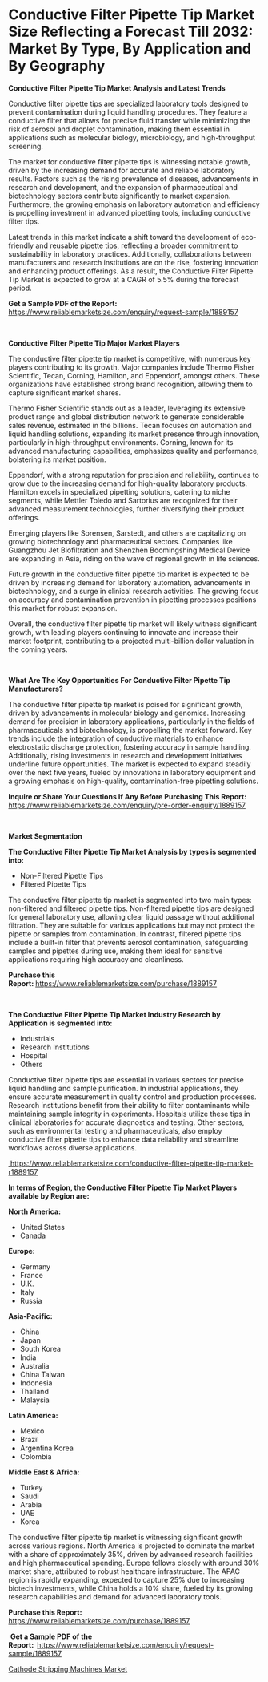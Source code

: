 <p><h1>Conductive Filter Pipette Tip Market Size Reflecting a Forecast Till 2032: Market By Type, By Application and By Geography</h1></p><p><strong>Conductive Filter Pipette Tip Market Analysis and Latest Trends</strong></p>
<p><p>Conductive filter pipette tips are specialized laboratory tools designed to prevent contamination during liquid handling procedures. They feature a conductive filter that allows for precise fluid transfer while minimizing the risk of aerosol and droplet contamination, making them essential in applications such as molecular biology, microbiology, and high-throughput screening. </p><p>The market for conductive filter pipette tips is witnessing notable growth, driven by the increasing demand for accurate and reliable laboratory results. Factors such as the rising prevalence of diseases, advancements in research and development, and the expansion of pharmaceutical and biotechnology sectors contribute significantly to market expansion. Furthermore, the growing emphasis on laboratory automation and efficiency is propelling investment in advanced pipetting tools, including conductive filter tips.</p><p>Latest trends in this market indicate a shift toward the development of eco-friendly and reusable pipette tips, reflecting a broader commitment to sustainability in laboratory practices. Additionally, collaborations between manufacturers and research institutions are on the rise, fostering innovation and enhancing product offerings. As a result, the Conductive Filter Pipette Tip Market is expected to grow at a CAGR of 5.5% during the forecast period.</p></p>
<p><strong>Get a Sample PDF of the Report:&nbsp;</strong> <a href="https://www.reliablemarketsize.com/enquiry/request-sample/1889157?utm_campaign=1897&utm_medium=2&utm_source=Github&utm_content=ia&utm_term=14012025&utm_id=conductive-filter-pipette-tip">https://www.reliablemarketsize.com/enquiry/request-sample/1889157</a></p>
<p>&nbsp;</p>
<p><strong>Conductive Filter Pipette Tip Major Market Players</strong></p>
<p><p>The conductive filter pipette tip market is competitive, with numerous key players contributing to its growth. Major companies include Thermo Fisher Scientific, Tecan, Corning, Hamilton, and Eppendorf, amongst others. These organizations have established strong brand recognition, allowing them to capture significant market shares.</p><p>Thermo Fisher Scientific stands out as a leader, leveraging its extensive product range and global distribution network to generate considerable sales revenue, estimated in the billions. Tecan focuses on automation and liquid handling solutions, expanding its market presence through innovation, particularly in high-throughput environments. Corning, known for its advanced manufacturing capabilities, emphasizes quality and performance, bolstering its market position.</p><p>Eppendorf, with a strong reputation for precision and reliability, continues to grow due to the increasing demand for high-quality laboratory products. Hamilton excels in specialized pipetting solutions, catering to niche segments, while Mettler Toledo and Sartorius are recognized for their advanced measurement technologies, further diversifying their product offerings.</p><p>Emerging players like Sorensen, Sarstedt, and others are capitalizing on growing biotechnology and pharmaceutical sectors. Companies like Guangzhou Jet Biofiltration and Shenzhen Boomingshing Medical Device are expanding in Asia, riding on the wave of regional growth in life sciences.</p><p>Future growth in the conductive filter pipette tip market is expected to be driven by increasing demand for laboratory automation, advancements in biotechnology, and a surge in clinical research activities. The growing focus on accuracy and contamination prevention in pipetting processes positions this market for robust expansion. </p><p>Overall, the conductive filter pipette tip market will likely witness significant growth, with leading players continuing to innovate and increase their market footprint, contributing to a projected multi-billion dollar valuation in the coming years.</p></p>
<p>&nbsp;</p>
<p><strong>What Are The Key Opportunities For Conductive Filter Pipette Tip Manufacturers?</strong></p>
<p><p>The conductive filter pipette tip market is poised for significant growth, driven by advancements in molecular biology and genomics. Increasing demand for precision in laboratory applications, particularly in the fields of pharmaceuticals and biotechnology, is propelling the market forward. Key trends include the integration of conductive materials to enhance electrostatic discharge protection, fostering accuracy in sample handling. Additionally, rising investments in research and development initiatives underline future opportunities. The market is expected to expand steadily over the next five years, fueled by innovations in laboratory equipment and a growing emphasis on high-quality, contamination-free pipetting solutions.</p></p>
<p><strong>Inquire or Share Your Questions If Any Before Purchasing This Report:</strong> <a href="https://www.reliablemarketsize.com/enquiry/pre-order-enquiry/1889157?utm_campaign=1897&utm_medium=2&utm_source=Github&utm_content=ia&utm_term=14012025&utm_id=conductive-filter-pipette-tip">https://www.reliablemarketsize.com/enquiry/pre-order-enquiry/1889157</a></p>
<p>&nbsp;</p>
<p><strong>Market Segmentation</strong></p>
<p><strong>The Conductive Filter Pipette Tip Market Analysis by types is segmented into:</strong></p>
<p><ul><li>Non-Filtered Pipette Tips</li><li>Filtered Pipette Tips</li></ul></p>
<p><p>The conductive filter pipette tip market is segmented into two main types: non-filtered and filtered pipette tips. Non-filtered pipette tips are designed for general laboratory use, allowing clear liquid passage without additional filtration. They are suitable for various applications but may not protect the pipette or samples from contamination. In contrast, filtered pipette tips include a built-in filter that prevents aerosol contamination, safeguarding samples and pipettes during use, making them ideal for sensitive applications requiring high accuracy and cleanliness.</p></p>
<p><strong>Purchase this Report:&nbsp;</strong><a href="https://www.reliablemarketsize.com/purchase/1889157?utm_campaign=1897&utm_medium=2&utm_source=Github&utm_content=ia&utm_term=14012025&utm_id=conductive-filter-pipette-tip">https://www.reliablemarketsize.com/purchase/1889157</a></p>
<p>&nbsp;</p>
<p><strong>The Conductive Filter Pipette Tip Market Industry Research by Application is segmented into:</strong></p>
<p><ul><li>Industrials</li><li>Research Institutions</li><li>Hospital</li><li>Others</li></ul></p>
<p><p>Conductive filter pipette tips are essential in various sectors for precise liquid handling and sample purification. In industrial applications, they ensure accurate measurement in quality control and production processes. Research institutions benefit from their ability to filter contaminants while maintaining sample integrity in experiments. Hospitals utilize these tips in clinical laboratories for accurate diagnostics and testing. Other sectors, such as environmental testing and pharmaceuticals, also employ conductive filter pipette tips to enhance data reliability and streamline workflows across diverse applications.</p></p>
<p><a href="https://www.reliablemarketsize.com/conductive-filter-pipette-tip-market-r1889157?utm_campaign=1897&utm_medium=2&utm_source=Github&utm_content=ia&utm_term=14012025&utm_id=conductive-filter-pipette-tip">&nbsp;https://www.reliablemarketsize.com/conductive-filter-pipette-tip-market-r1889157</a></p>
<p><strong>In terms of Region, the Conductive Filter Pipette Tip Market Players available by Region are:</strong></p>
<p>
    <p> <strong> North America: </strong>
        <ul>
            <li>United States</li>
            <li>Canada</li>
        </ul>
        </p> 
    <p> <strong> Europe: </strong>
        <ul>
            <li>Germany</li>
            <li>France</li>
            <li>U.K.</li>
            <li>Italy</li>
            <li>Russia</li>
        </ul>
        </p> 
    <p> <strong> Asia-Pacific: </strong>
        <ul>
            <li>China</li>
            <li>Japan</li>
            <li>South Korea</li>
            <li>India</li>
            <li>Australia</li>
            <li>China Taiwan</li>
            <li>Indonesia</li>
            <li>Thailand</li>
            <li>Malaysia</li>
        </ul>
        </p> 
    <p> <strong> Latin America: </strong>
        <ul>
            <li>Mexico</li>
            <li>Brazil</li>
            <li>Argentina Korea</li>
            <li>Colombia</li>
        </ul>
        </p> 
    <p> <strong> Middle East & Africa: </strong>
        <ul>
            <li>Turkey</li>
            <li>Saudi</li>
            <li>Arabia</li>
            <li>UAE</li>
            <li>Korea</li>
        </ul>
    </p>
    </p>
<p><p>The conductive filter pipette tip market is witnessing significant growth across various regions. North America is projected to dominate the market with a share of approximately 35%, driven by advanced research facilities and high pharmaceutical spending. Europe follows closely with around 30% market share, attributed to robust healthcare infrastructure. The APAC region is rapidly expanding, expected to capture 25% due to increasing biotech investments, while China holds a 10% share, fueled by its growing research capabilities and demand for advanced laboratory tools.</p></p>
<p><strong>Purchase this Report: </strong><a href="https://www.reliablemarketsize.com/purchase/1889157?utm_campaign=1897&utm_medium=2&utm_source=Github&utm_content=ia&utm_term=14012025&utm_id=conductive-filter-pipette-tip">https://www.reliablemarketsize.com/purchase/1889157</a></p>
<p>&nbsp;<strong>Get a Sample PDF of the Report:&nbsp;&nbsp;</strong><a href="https://www.reliablemarketsize.com/enquiry/request-sample/1889157?utm_campaign=1897&utm_medium=2&utm_source=Github&utm_content=ia&utm_term=14012025&utm_id=conductive-filter-pipette-tip">https://www.reliablemarketsize.com/enquiry/request-sample/1889157</a></p>
<p><strong></strong></p>
<p><p><a href="https://github.com/ChiragRP21/Market-Research-Report-List-7/blob/main/cathode-stripping-machines-market.md?utm_campaign=1897&utm_medium=2&utm_source=Github&utm_content=ia&utm_term=14012025&utm_id=conductive-filter-pipette-tip">Cathode Stripping Machines Market</a></p></p>